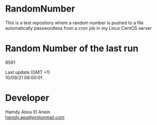 # RandomNumber    
This is a test repository where a random number is pushed to a file automatically passwordless from a cron job in my Linux CentOS server    
# Random Number of the last run   
8591
      
Last update (GMT +1)    
10/09/21 06:00:01
# Developer    
Hamdy Abou El Anein   
hamdy.aea@protonmail.com
